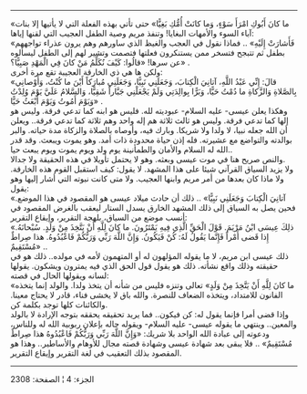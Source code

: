 ------------------------------------------------------------------------

«ما كانَ أَبُوكِ امْرَأَ سَوْءٍ، وَما كانَتْ أُمُّكِ بَغِيًّا» حتى تأتي بهذه الفعلة التي لا
يأتيها إلا بنات آباء السوء والأمهات البغايا! وتنفذ مريم وصية الطفل
العجيب التي لقنها إياها:  
«فَأَشارَتْ إِلَيْهِ» .. فماذا نقول في العجب والغيظ الذي ساورهم وهم يرون عذراء
تواجههم بطفل ثم تتبجح فتسخر ممن يستنكرون فعلتها فتصمت وتشير لهم إلى
الطفل ليسألوه عن سرها! «قالُوا: كَيْفَ نُكَلِّمُ مَنْ كانَ فِي الْمَهْدِ صَبِيًّا؟» .  
ولكن ها هي ذي الخارقة العجيبة تقع مرة أخرى:  
«قالَ: إِنِّي عَبْدُ اللَّهِ، آتانِيَ الْكِتابَ، وَجَعَلَنِي نَبِيًّا، وَجَعَلَنِي مُبارَكاً أَيْنَ ما كُنْتُ،
وَأَوْصانِي بِالصَّلاةِ وَالزَّكاةِ ما دُمْتُ حَيًّا، وَبَرًّا بِوالِدَتِي وَلَمْ يَجْعَلْنِي جَبَّاراً شَقِيًّا،
وَالسَّلامُ عَلَيَّ يَوْمَ وُلِدْتُ وَيَوْمَ أَمُوتُ وَيَوْمَ أُبْعَثُ حَيًّا» .  
وهكذا يعلن عيسى- عليه السلام- عبوديته لله. فليس هو ابنه كما تدعي فرقة.
وليس هو إلها كما تدعي فرقة. وليس هو ثالث ثلاثة هم إله واحد وهم ثلاثة كما
تدعي فرقة.. ويعلن أن الله جعله نبيا، لا ولدا ولا شريكا. وبارك فيه،
وأوصاه بالصلاة والزكاة مدة حياته. والبر بوالدته والتواضع مع عشيرته. فله
إذن حياة محدودة ذات أمد. وهو يموت ويبعث. وقد قدر الله له السلام والأمان
والطمأنينة يوم ولد ويوم يموت ويوم يبعث حيا..  
والنص صريح هنا في موت عيسى وبعثه. وهو لا يحتمل تأويلا في هذه الحقيقة ولا
جدالا.  
ولا يزيد السياق القرآني شيئا على هذا المشهد. لا يقول: كيف استقبل القوم
هذه الخارقة. ولا ماذا كان بعدها من أمر مريم وابنها العجيب. ولا متى كانت
نبوته التي أشار إليها وهو يقول:  
«آتانِيَ الْكِتابَ وَجَعَلَنِي نَبِيًّا» .. ذلك أن حادث ميلاد عيسى هو المقصود في هذا
الموضع. فحين يصل به السياق إلى ذلك المشهد الخارق يسدل الستار ليعقب
بالغرض المقصود في أنسب موضع من السياق، بلهجة التقرير، وإيقاع التقرير:  
«ذلِكَ عِيسَى ابْنُ مَرْيَمَ. قَوْلَ الْحَقِّ الَّذِي فِيهِ يَمْتَرُونَ. ما كانَ لِلَّهِ أَنْ يَتَّخِذَ مِنْ وَلَدٍ.
سُبْحانَهُ. إِذا قَضى أَمْراً فَإِنَّما يَقُولُ لَهُ: كُنْ فَيَكُونُ. وَإِنَّ اللَّهَ رَبِّي وَرَبُّكُمْ
فَاعْبُدُوهُ. هذا صِراطٌ مُسْتَقِيمٌ» ..  
ذلك عيسى ابن مريم، لا ما يقوله المؤلهون له أو المتهمون لأمه في مولده..
ذلك هو في حقيقته وذلك واقع نشأته. ذلك هو يقول قول الحق الذي فيه يمترون
ويشكون. يقولها لسانه ويقولها الحال في قصته:  
«ما كانَ لِلَّهِ أَنْ يَتَّخِذَ مِنْ وَلَدٍ» تعالى وتنزه فليس من شأنه أن يتخذ ولدا.
والولد إنما يتخذه الفانون للامتداد، ويتخذه الضعاف للنصرة. والله باق لا
يخشى فناء، قادر لا يحتاج معينا. والكائنات كلها توجد بكلمة كن.  
وإذا قضى أمرا فإنما يقول له: كن فيكون.. فما يريد تحقيقه يحققه بتوجه
الإرادة لا بالولد والمعين.. وينتهي ما يقوله عيسى- عليه السلام- ويقوله
حاله بإعلان ربوبية الله له وللناس، ودعوته إلى عبادة الله الواحد بلا
شريك: «وَإِنَّ اللَّهَ رَبِّي وَرَبُّكُمْ فَاعْبُدُوهُ هذا صِراطٌ مُسْتَقِيمٌ» .. فلا يبقى بعد شهادة
عيسى وشهادة قصته مجال للأوهام والأساطير.. وهذا هو المقصود بذلك التعقيب
في لغة التقرير وإيقاع التقرير.

------------------------------------------------------------------------

الجزء: 4 ¦ الصفحة: 2308
